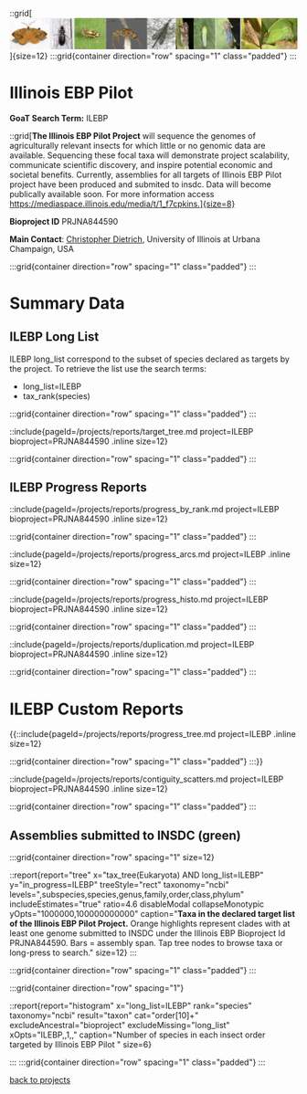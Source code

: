 ::grid[![GoaT](/static/images/ILEBP2.png)]{size=12}
:::grid{container direction="row" spacing="1" class="padded"}
:::

# Illinois EBP Pilot

**GoaT Search Term:** ILEBP

::grid[**The Illinois EBP Pilot Project** will sequence the genomes of agriculturally relevant insects for which little or no genomic data are available. Sequencing these focal taxa will demonstrate project scalability, communicate scientific discovery, and inspire potential economic and societal benefits. Currently, assemblies for all targets of Illinois EBP Pilot project have been produced and submited to insdc. Data will become publically available soon. For more information access https://mediaspace.illinois.edu/media/t/1_f7cpkins.]{size=8}

**Bioproject ID** PRJNA844590

**Main Contact**: [Christopher Dietrich](https://experts.illinois.edu/en/persons/christopher-h-dietrich), University of Illinois at Urbana Champaign, USA

:::grid{container direction="row" spacing="1" class="padded"}
:::

# Summary Data

## ILEBP Long List

ILEBP long_list correspond to the subset of species declared as targets by the project. To retrieve the list use the search terms:

- long_list=ILEBP
- tax_rank(species)

:::grid{container direction="row" spacing="1" class="padded"}
:::

::include{pageId=/projects/reports/target_tree.md project=ILEBP bioproject=PRJNA844590 .inline size=12}

:::grid{container direction="row" spacing="1" class="padded"}
:::

## ILEBP Progress Reports

::include{pageId=/projects/reports/progress_by_rank.md project=ILEBP bioproject=PRJNA844590 .inline size=12}

:::grid{container direction="row" spacing="1" class="padded"}
:::

::include{pageId=/projects/reports/progress_arcs.md project=ILEBP .inline size=12}

:::grid{container direction="row" spacing="1" class="padded"}
:::

::include{pageId=/projects/reports/progress_histo.md project=ILEBP bioproject=PRJNA844590 .inline size=12}

:::grid{container direction="row" spacing="1" class="padded"}
:::

::include{pageId=/projects/reports/duplication.md project=ILEBP bioproject=PRJNA844590 .inline size=12}

:::grid{container direction="row" spacing="1" class="padded"}
:::

# ILEBP Custom Reports

{{::include{pageId=/projects/reports/progress_tree.md project=ILEBP .inline size=12}

:::grid{container direction="row" spacing="1" class="padded"}
:::}}

::include{pageId=/projects/reports/contiguity_scatters.md project=ILEBP bioproject=PRJNA844590 .inline size=12}

:::grid{container direction="row" spacing="1" class="padded"}
:::

## Assemblies submitted to INSDC (green)

:::grid{container direction="row" spacing="1" size=12}

::report{report="tree" x="tax_tree(Eukaryota) AND long_list=ILEBP" y="in_progress=ILEBP" treeStyle="rect" taxonomy="ncbi" levels=",subspecies,species,genus,family,order,class,phylum" includeEstimates="true" ratio=4.6 disableModal collapseMonotypic yOpts="1000000,100000000000" caption="**Taxa in the declared target list of the Illinois EBP Pilot Project.** Orange highlights represent clades with at least one genome submitted to INSDC under the Illinois EBP Bioproject Id PRJNA844590. Bars = assembly span. Tap tree nodes to browse taxa or long-press to search." size=12}
:::

:::grid{container direction="row" spacing="1" class="padded"}
:::

:::grid{container direction="row" spacing="1"}

::report{report="histogram" x="long_list=ILEBP" rank="species" taxonomy="ncbi" result="taxon" cat="order[10]+" excludeAncestral="bioproject" excludeMissing="long_list" xOpts="ILEBP,,1,," caption="Number of species in each insect order targeted by Illinois EBP Pilot " size=6}

:::
:::grid{container direction="row" spacing="1" class="padded"}
:::

[back to projects](/projects)
